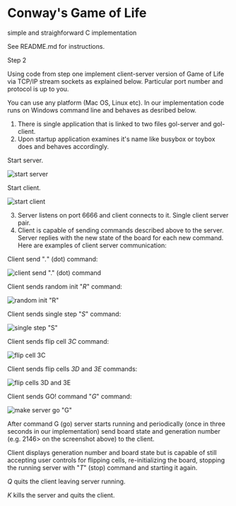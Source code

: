 # Conway's Game of Life
simple and straighforward C implementation

See README.md for instructions.

Step 2

Using code from step one implement client-server version of Game of Life via TCP/IP stream sockets
as explained below. Particular port number and protocol is up to you.

You can use any platform (Mac OS, Linux etc).
In our implementation code runs on Windows command line and behaves as desribed below.

1. There is single application that is linked to two files gol-server and gol-client.
2. Upon startup application examines it's name like busybox or toybox does and behaves accordingly.

Start server.

![start server](https://raw.githubusercontent.com/leo-zspace/cgol.public/master/cs/1.gol-server.png)

Start client.

![start client](https://raw.githubusercontent.com/leo-zspace/cgol.public/master/cs/2.gol-client.png)

3. Server listens on port 6666 and client connects to it. Single client server pair.
4. Client is capable of sending commands described above to the server. 
   Server replies with the new state of the board for each new command.
   Here are examples of client server communication:

Client send "*.*" (dot) command:

![client send "*.*" (dot) command](https://raw.githubusercontent.com/leo-zspace/cgol.public/master/cs/3.gol-client-send-request-dot-command.png)

Client sends random init "*R*" command:

![random init "*R*"](https://raw.githubusercontent.com/leo-zspace/cgol.public/master/cs/4.gol-client-send-random-init-R-command.png)

Client sends single step "*S*" command:

![single step "*S*"](https://raw.githubusercontent.com/leo-zspace/cgol.public/master/cs/5.gol-client-send-step-S-command.png)

Client sends flip cell *3C* command:

![flip cell *3C*](https://raw.githubusercontent.com/leo-zspace/cgol.public/master/cs/6.gol-client-send-flip-3C-command.png)

Client sends flip cells *3D* and *3E* commands:

![flip cells *3D* and *3E*](https://raw.githubusercontent.com/leo-zspace/cgol.public/master/cs/7.gol-client-send-flip-3D-3E-commands.png)

Client sends GO! command "*G*" command:

![make server go "*G*"](https://raw.githubusercontent.com/leo-zspace/cgol.public/master/cs/8.gol-client-send-go-G-command.png)

After command G (go) server starts running and periodically (once in three seconds in our implementation) send 
board state and generation number (e.g. 2146> on the screenshot above) to the client.

Client displays generation number and board state but is capable of still accepting user controls for flipping cells, 
re-initializing the board, stopping the running server with "*T*" (stop) command and starting it again.

*Q* quits the client leaving server running.

*K* kills the server and quits the client.
